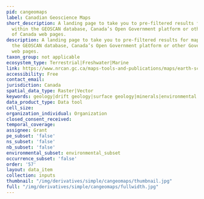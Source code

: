 ```yaml
---
pid: cangeomaps
label: Canadian Geoscience Maps
short_description: A landing page to take you to pre-filtered results for maps housed
  within the GEOSCAN database, Canada’s Open Government platform or other Government
  of Canada web pages.
description: A landing page to take you to pre-filtered results for maps housed within
  the GEOSCAN database, Canada’s Open Government platform or other Government of Canada
  web pages.
taxon_group: not applicable
ecosystem_type: Terrestrial|Freshwater|Marine
link: https://www.nrcan.gc.ca/maps-tools-and-publications/maps/earth-sciences-maps/10789
accessibility: Free
contact_email: 
jurisdiction: Canada
spatial_data_type: Raster|Vector
keywords: geology|drift geology|surface geology|minerals|environmental
data_product_type: Data tool
cell_size: 
organization_individual: Organization
closed_consent_received: 
temporal_coverage: 
assignee: Grant
pe_subset: 'false'
ns_subset: 'false'
nb_subset: 'false'
environmental_subset: environmental_subset
occurrence_subset: 'false'
order: '57'
layout: data_item
collection: inputs
thumbnail: "/img/derivatives/simple/cangeomaps/thumbnail.jpg"
full: "/img/derivatives/simple/cangeomaps/fullwidth.jpg"
---
```

